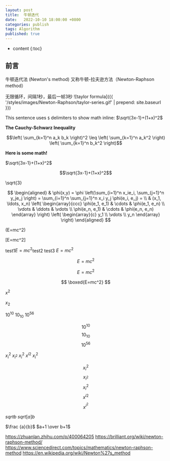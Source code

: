 ```yaml
---
layout: post
title:  牛顿迭代
date:   2022-10-10 18:00:00 +0800
categories: publish
tags: Algorithm
published: true
---
```


* content
{:toc}

## 前言

牛顿迭代法 (Newton's method) 又称牛顿-拉夫逊方法（Newton-Raphson method）


无限循环，间隔1秒，最后一帧3秒
![taylor formula]({{ '/styles/images/Newton-Raphson/taylor-series.gif' | prepend: site.baseurl }})


<script type="math/tex">E=mc^2</script>

This sentence uses `$` delimiters to show math inline:  $\sqrt{3x-1}+(1+x)^2$

**The Cauchy-Schwarz Inequality**

$$\left( \sum_{k=1}^n a_k b_k \right)^2 \leq \left( \sum_{k=1}^n a_k^2 \right) \left( \sum_{k=1}^n b_k^2 \right)$$

**Here is some math!**

$\sqrt{3x-1}+(1+x)^2$

$$\sqrt{3x-1}+(1+x)^2$$

\sqrt{3}

$$
\begin{aligned}
  & \phi(x,y) = \phi \left(\sum_{i=1}^n x_ie_i, \sum_{j=1}^n y_je_j \right)
  = \sum_{i=1}^n \sum_{j=1}^n x_i y_j \phi(e_i, e_j) = \\
  & (x_1, \ldots, x_n) \left( \begin{array}{ccc}
      \phi(e_1, e_1) & \cdots & \phi(e_1, e_n) \\
      \vdots & \ddots & \vdots \\
      \phi(e_n, e_1) & \cdots & \phi(e_n, e_n)
    \end{array} \right)
  \left( \begin{array}{c}
      y_1 \\
      \vdots \\
      y_n
    \end{array} \right)
\end{aligned}
$$


\(E=mc^2\)

\[E=mc^2\] 

test1$E=mc^2$test2 test3 $E=mc^2$

$$E=mc^2$$

$$
E=mc^2
$$

$$
\boxed{E=mc^2}
$$


$x^2$

$x_2$

$10^{10}$
$10_{10}$
${10^5}^6$

$$10^{10}$$
$$10_{10}$$
$${10^5}^6$$

$x_i^2$
$x_{i^2}$
${x_i}^2$
${x^i}^2$
${x_i}^2$

$$x_i^2$$
$$x_{i^2}$$
$${x_i}^2$$
$${x^i}^2$$
$$x^{i^2}$$

$sqrt{b}$
$sqrt[a]{b}$

$\frac {a}{b}$
$a+1 \over b+1$


https://zhuanlan.zhihu.com/p/400064205
https://brilliant.org/wiki/newton-raphson-method/
https://www.sciencedirect.com/topics/mathematics/newton-raphson-method
https://en.wikipedia.org/wiki/Newton%27s_method
